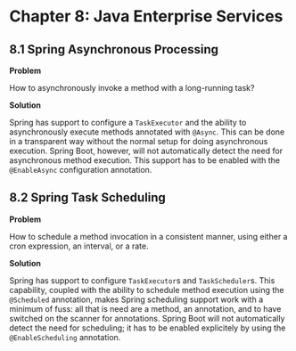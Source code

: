 # Chapter 8: Java Enterprise Services

## 8.1 Spring Asynchronous Processing

**Problem**

How to asynchronously invoke a method with a long-running task?

**Solution**

Spring has support to configure a `TaskExecutor` and the ability to asynchronously execute methods annotated with `@Async`. This can be done in a transparent way without the normal setup for doing asynchronous execution. Spring Boot, however, will not automatically detect the need for asynchronous method execution. This support has to be enabled with the `@EnableAsync` configuration annotation.

## 8.2 Spring Task Scheduling

**Problem**

How to schedule a method invocation in a consistent manner, using either a cron expression, an interval, or a rate.

**Solution**

Spring has support to configure `TaskExecutor`s and `TaskScheduler`s. This capability, coupled with the ability to schedule method execution using the `@Scheduled` annotation, makes Spring scheduling support work with a minimum of fuss: all that is need are a method, an annotation, and to have switched on the scanner for annotations. Spring Boot will not automatically detect the need for scheduling; it has to be enabled explicitely by using the `@EnableScheduling` annotation.
